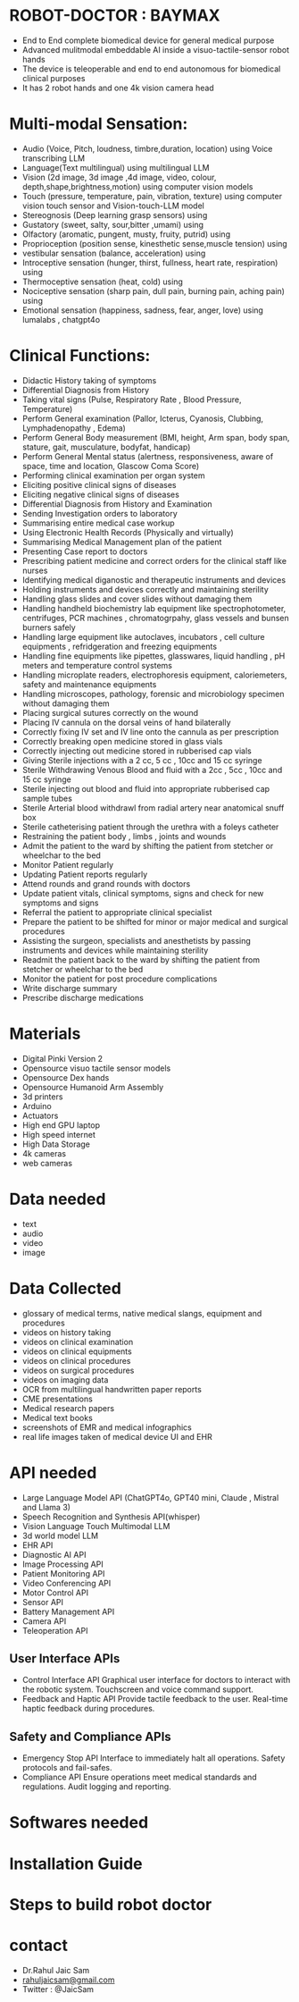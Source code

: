 # ROBOT-DOCTOR : BAYMAX

- End to End complete biomedical device for general medical purpose
- Advanced mulitmodal embeddable AI inside a visuo-tactile-sensor robot hands
- The device is teleoperable and end to end autonomous for biomedical clinical purposes
- It has 2 robot hands and one 4k vision camera head

# Multi-modal Sensation:
- Audio (Voice, Pitch, loudness, timbre,duration, location) using Voice transcribing LLM
- Language(Text multilingual) using multilingual LLM
- Vision (2d image, 3d image ,4d image, video, colour, depth,shape,brightness,motion)  using computer vision models
- Touch (pressure, temperature, pain, vibration, texture)  using computer vision touch sensor and Vision-touch-LLM model
- Stereognosis (Deep learning grasp sensors) using
- Gustatory (sweet, salty, sour,bitter ,umami) using
- Olfactory (aromatic, pungent, musty, fruity, putrid) using
- Proprioception (position sense, kinesthetic sense,muscle tension) using
- vestibular sensation (balance, acceleration) using
- Introceptive sensation (hunger, thirst, fullness, heart rate, respiration) using
- Thermoceptive sensation (heat, cold) using
- Nociceptive sensation (sharp pain, dull pain, burning pain, aching pain) using
- Emotional sensation (happiness, sadness, fear, anger, love) using lumalabs , chatgpt4o

# Clinical Functions:
- Didactic History taking of symptoms
- Differential Diagnosis from History
- Taking vital signs (Pulse, Respiratory Rate , Blood Pressure, Temperature)
- Perform General examination (Pallor, Icterus, Cyanosis, Clubbing, Lymphadenopathy , Edema)
- Perform General Body measurement (BMI, height, Arm span, body span, stature, gait, musculature, bodyfat, handicap)
- Perform General Mental status (alertness, responsiveness, aware of space, time and location, Glascow Coma Score)
- Performing clinical examination per organ system
- Eliciting positive clinical signs of diseases
- Eliciting negative clinical signs of diseases
- Differential Diagnosis from History and Examination
- Sending Investigation orders to laboratory
- Summarising entire medical case workup
- Using Electronic Health Records (Physically and virtually)
- Summarising Medical Management plan of the patient
- Presenting Case report to doctors
- Prescribing patient medicine and correct orders for the clinical staff like nurses
- Identifying medical diganostic and therapeutic instruments and devices
- Holding instruments and devices correctly and maintaining sterility
- Handling glass slides and cover slides without damaging them
- Handling handheld biochemistry lab equipment like spectrophotometer, centrifuges, PCR machines , chromatogrpahy, glass vessels and bunsen burners safely
- Handling large equipment like autoclaves, incubators , cell culture equipments , refridgeration and freezing equipments
- Handling fine equipments like pipettes, glasswares, liquid handling , pH meters and temperature control systems
- Handling microplate readers, electrophoresis equipment, caloriemeters, safety and maintenance equipments
- Handling microscopes, pathology, forensic and microbiology specimen without damaging them
- Placing surgical sutures correctly on the wound
- Placing IV cannula on the dorsal veins of hand bilaterally
- Correctly fixing IV set and IV line onto the cannula as per prescription
- Correctly breaking open medicine stored in glass vials
- Correctly injecting out medicine stored in rubberised cap vials
- Giving Sterile injections with a 2 cc, 5 cc , 10cc and 15 cc syringe
- Sterile Withdrawing Venous Blood and fluid with a 2cc , 5cc , 10cc and 15 cc syringe
- Sterile injecting out blood and fluid into appropriate rubberised cap sample tubes
- Sterile Arterial blood withdrawl from radial artery near anatomical snuff box
- Sterile catheterising patient through the urethra with a foleys catheter
- Restraining the patient body , limbs , joints and wounds
- Admit the patient to the ward by shifting the patient from stetcher or wheelchar to the bed
- Monitor Patient regularly
- Updating Patient reports regularly
- Attend rounds and grand rounds with doctors
- Update patient vitals, clinical symptoms, signs and check for new symptoms and signs
- Referral the patient to appropriate clinical specialist
- Prepare the patient to be shifted for minor or major medical and surgical procedures
- Assisting the surgeon, specialists and anesthetists by passing instruments and devices while maintaining sterility
- Readmit the patient back to the ward by shifting the patient from stetcher or wheelchar to the bed
- Monitor the patient for post procedure complications
- Write discharge summary
- Prescribe discharge medications

# Materials
- Digital Pinki Version 2
- Opensource visuo tactile sensor models
- Opensource Dex hands
- Opensource Humanoid Arm Assembly
- 3d printers
- Arduino
- Actuators
- High end GPU laptop
- High speed internet
- High Data Storage
- 4k cameras
- web cameras

# Data needed
- text 
- audio
- video
- image

# Data Collected
- glossary of medical terms, native medical slangs, equipment and procedures
- videos on history taking
- videos on clinical examination
- videos on clinical equipments
- videos on clinical procedures
- videos on surgical procedures
- videos on imaging data
- OCR from multilingual handwritten paper reports
- CME presentations
- Medical research papers
- Medical text books
- screenshots of EMR and medical infographics
- real life images taken of medical device UI and EHR

# API needed
- Large Language Model API (ChatGPT4o, GPT40 mini, Claude , Mistral and Llama 3)
- Speech Recognition and Synthesis API(whisper)
- Vision Language Touch Multimodal LLM
- 3d world model LLM
- EHR API
- Diagnostic AI API
- Image Processing API
- Patient Monitoring API
- Video Conferencing API
- Motor Control API
- Sensor API
- Battery Management API
- Camera API
- Teleoperation API
## User Interface APIs
- Control Interface API
Graphical user interface for doctors to interact with the robotic system.
Touchscreen and voice command support.
- Feedback and Haptic API
Provide tactile feedback to the user.
Real-time haptic feedback during procedures.

## Safety and Compliance APIs
- Emergency Stop API
Interface to immediately halt all operations.
Safety protocols and fail-safes.
- Compliance API
Ensure operations meet medical standards and regulations.
Audit logging and reporting.

# Softwares needed

# Installation Guide

# Steps to build robot doctor

# contact
- Dr.Rahul Jaic Sam
- rahuljaicsam@gmail.com
- Twitter : @JaicSam
  
